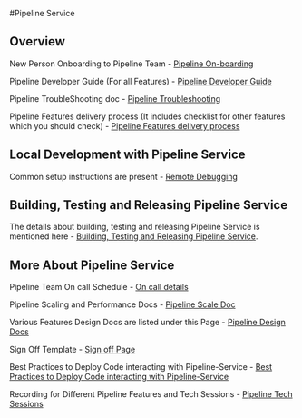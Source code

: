 #Pipeline Service

## Overview
New Person Onboarding to Pipeline Team - [Pipeline On-boarding](https://harness.atlassian.net/wiki/spaces/PIPE/pages/1349582966/Pipeline+team+onboarding)

Pipeline Developer Guide (For all Features) - [Pipeline Developer Guide](https://harness.atlassian.net/wiki/spaces/PIPE/pages/21095022829/Pipeline+Developer+Guide)

Pipeline TroubleShooting doc - [Pipeline Troubleshooting](https://harness.atlassian.net/wiki/spaces/PIPE/pages/1746600461/Pipeline+Troubleshooting)

Pipeline Features delivery process (It includes checklist for other features which you should check) -
[Pipeline Features delivery process](https://harness.atlassian.net/wiki/spaces/PIPE/pages/21165375670/Pipeline+Features+delivery+process)

## Local Development with Pipeline Service

Common setup instructions are present - [Remote Debugging](https://harness.atlassian.net/wiki/spaces/BT/pages/21174976770/How+to+remote+debugging+in+PR+environment)

## Building, Testing and Releasing Pipeline Service

The details about building, testing and releasing Pipeline Service is mentioned here - [Building, Testing and Releasing Pipeline Service](https://harness.atlassian.net/wiki/spaces/PIPE/pages/21143617537/Building+Testing+and+Releasing+Pipeline+Service).

## More About Pipeline Service

Pipeline Team On call Schedule - [On call details](https://harness.atlassian.net/wiki/spaces/PIPE/pages/21025522004/Pipelines+Team+On+Call+FY23)

Pipeline Scaling and Performance Docs - [Pipeline Scale Doc](https://harness.atlassian.net/wiki/spaces/PIPE/pages/1714258776/Pipeline+Service+Scaling+Performance)

Various Features Design Docs are listed under this Page - [Pipeline Design Docs](https://harness.atlassian.net/wiki/spaces/PIPE/pages/21175862261/Pipeline+Team+Design+Docs)

Sign Off Template - [Sign off Page](https://harness.atlassian.net/wiki/spaces/PIPE/pages/21161574522/Release+Sign+off+26th+August)

Best Practices to Deploy Code interacting with Pipeline-Service - [Best Practices to Deploy Code interacting with Pipeline-Service](https://harness.atlassian.net/wiki/spaces/PIPE/pages/21170520548/Best+Practices+to+Deploy+Code+interacting+with+Pipeline-Service)

Recording for Different Pipeline Features and Tech Sessions - [Pipeline Tech Sessions](https://harness.atlassian.net/wiki/spaces/PIPE/pages/1426915958/Pipeline+Tech+Sessions)
